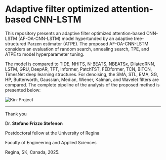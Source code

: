 # Adaptive filter optimized attention-based CNN-LSTM

This repository presents an adaptive filter optimized attention-based CNN-LSTM (AF-OA-CNN-LSTM) model hypertunded by an adaptive tree-structured Parzen estimator (ATPE).
The proposed AF-OA-CNN-LSTM considers an evaluation of random search, annealing search, TPE, and ATPE to model hyperparameter tuning.

The model is compared to TiDE, NHITS, N-BEATS, NBEATSx, DilatedRNN, LSTM, GRU, DeepAR, TFT, Informer, PatchTST, FEDformer, TCN, BiTCN, TimesNet deep learning structures. 
For denoising, the SMA, STL, EMA, SG, HP, Butterworth, Gaussian, Median, Wiener, Kalman, and Wavelet filters are compared.
The complete pipeline of the analysis of the proposed method is presented below:

![Kin-Project](https://github.com/user-attachments/assets/dcdf6038-88ef-48ba-8b7f-ca8a73881e3c)

---

Thank you

Dr. **Stefano Frizzo Stefenon**

Postdoctoral fellow at the University of Regina

Faculty of Engineering and Applied Sciences

Regina, SK, Canada, 2025.
